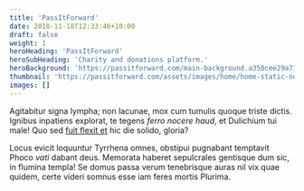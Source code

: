 ```yaml
---
title: 'PassItForward'
date: 2018-11-18T12:33:46+10:00
draft: false
weight: 1
heroHeading: 'PassItForward'
heroSubHeading: 'Charity and donations platform.'
heroBackground: 'https://passitforward.com/main-background.a350cee29a71cb06b7ce.png'
thumbnail: 'https://passitforward.com/assets/images/home/home-static-nonprofit/trusted-by-change.png'
images: []
---
```


Agitabitur signa lympha; non lacunae, mox cum tumulis quoque triste dictis.
Ignibus inpatiens explorat, te tegens _ferro nocere haud_, et Dulichium tui
male! Quo sed [fuit flexit et](#vexant-achivi) hic die solido, gloria?

Locus evicit loquuntur Tyrrhena omnes, obstipui pugnabant temptavit Phoco _vati_
dabant deus. Memorata haberet sepulcrales gentisque dum sic, in flumina templa!
Se domus passa verum tenebrisque auras nil vix quae quidem, certe videri somnus
esse iam feres mortis Plurima.
